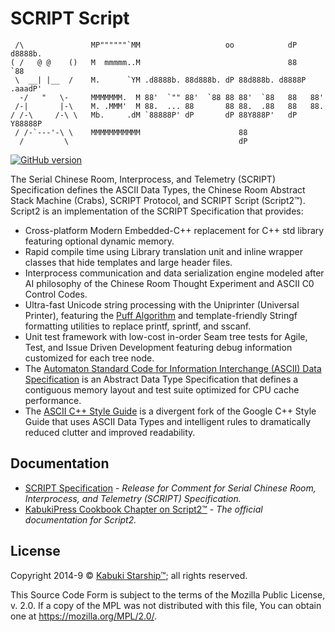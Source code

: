 # SCRIPT Script

```AsciiArt
 /\               MP""""""`MM                   oo            dP   d8888b.
( /   @ @    ()   M  mmmmm..M                                 88       `88
 \  __| |__  /    M.      `YM .d8888b. 88d888b. dP 88d888b. d8888P .aaadP'
  -/   "   \-     MMMMMMM.  M 88'  `"" 88'  `88 88 88'  `88   88   88'
 /-|       |-\    M. .MMM'  M 88.  ... 88       88 88.  .88   88   88.
/ /-\     /-\ \   Mb.     .dM `88888P' dP       dP 88Y888P'   dP   Y88888P
 / /-`---'-\ \    MMMMMMMMMMM                      88
  /         \                                      dP
```

[![GitHub version](https://badge.fury.io/gh/kabuki-starship%2Fscript2.svg)](https://badge.fury.io/gh/kabuki-starship%2Fscript2)

The Serial Chinese Room, Interprocess, and Telemetry (SCRIPT) Specification defines the ASCII Data Types, the Chinese Room Abstract Stack Machine (Crabs), SCRIPT Protocol, and SCRIPT Script (Script2™). Script2 is an implementation of the SCRIPT Specification that provides:

* Cross-platform Modern Embedded-C++ replacement for C++ std library featuring optional dynamic memory.
* Rapid compile time using Library translation unit and inline wrapper classes that hide templates and large header files.
* Interprocess communication and data serialization engine modeled after AI philosophy of the Chinese Room Thought Experiment and ASCII C0 Control Codes.
* Ultra-fast Unicode string processing with the Uniprinter (Universal Printer), featuring the [Puff Algorithm](https://github.com/kabuki-starship/script2/wiki/Fastest-Method-to-Print-Integers-and-Floating-point-Numbers) and template-friendly Stringf formatting utilities to replace printf, sprintf, and sscanf.
* Unit test framework with low-cost in-order Seam tree tests for Agile, Test, and Issue Driven Development featuring debug information customized for each tree node.
* The [Automaton Standard Code for Information Interchange (ASCII) Data Specification](./spec/data/readme.md) is an Abstract Data Type Specification that defines a contiguous memory layout and test suite optimized for CPU cache performance.
* The [ASCII C++ Style Guide](./style_guide/readme.md) is a divergent fork of the Google C++ Style Guide that uses ASCII Data Types and intelligent rules to dramatically reduced clutter and improved readability.

## Documentation

* [SCRIPT Specification](./spec/readme.md) - *Release for Comment for Serial Chinese Room, Interprocess, and Telemetry (SCRIPT) Specification.*
* [KabukiPress Cookbook Chapter on Script2™](https://github.com/kabuki-starship/kabuki.press.cookbook/tree/master/Script2) - *The official documentation for Script2.*

## License

Copyright 2014-9 © [Kabuki Starship™](https://kabukistarship.com); all rights reserved.

This Source Code Form is subject to the terms of the Mozilla Public License, v. 2.0. If a copy of the MPL was not distributed with this file, You can obtain one at <https://mozilla.org/MPL/2.0/>.
